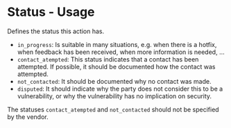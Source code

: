 # Status - Usage

Defines the status this action has.

* `in_progress`:
  Is suitable in many situations, e.g. when there is a hotfix, when feedback has been received, when more information is needed, ...
* `contact_atempted`:
  This status indicates that a contact has been attempted. If possible, it should be documented how the contact was attempted.
* `not_contacted`:
  It should be documented why no contact was made.
* `disputed`:
  It should indicate why the party does not consider this to be a vulnerability, or why the vulnerability has no implication on security.

The statuses `contact_atempted` and `not_contacted` should not be specified by the vendor.

